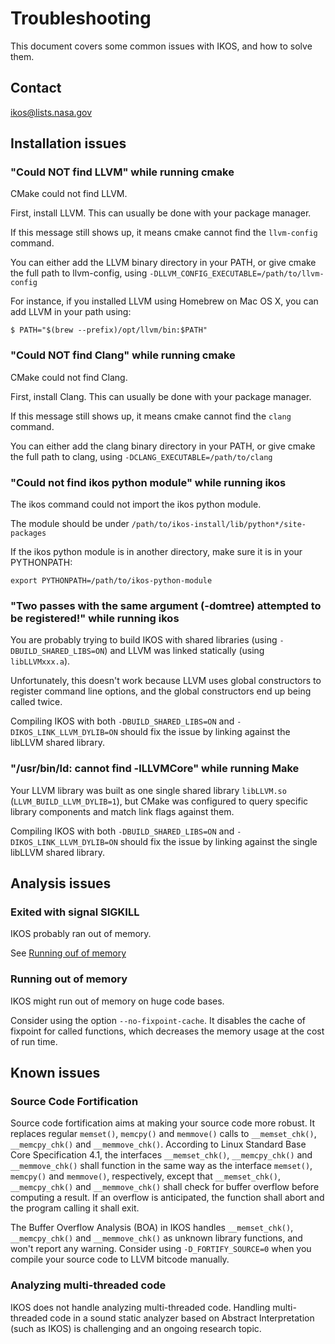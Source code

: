 Troubleshooting
===============

This document covers some common issues with IKOS, and how to solve them.

Contact
-------

ikos@lists.nasa.gov

Installation issues
-------------------

### "Could NOT find LLVM" while running cmake

CMake could not find LLVM.

First, install LLVM. This can usually be done with your package manager.

If this message still shows up, it means cmake cannot find the `llvm-config` command.

You can either add the LLVM binary directory in your PATH, or give cmake the full path to llvm-config, using `-DLLVM_CONFIG_EXECUTABLE=/path/to/llvm-config`

For instance, if you installed LLVM using Homebrew on Mac OS X, you can add LLVM in your path using:

```
$ PATH="$(brew --prefix)/opt/llvm/bin:$PATH"
```

### "Could NOT find Clang" while running cmake

CMake could not find Clang.

First, install Clang. This can usually be done with your package manager.

If this message still shows up, it means cmake cannot find the `clang` command.

You can either add the clang binary directory in your PATH, or give cmake the full path to clang, using `-DCLANG_EXECUTABLE=/path/to/clang`

### "Could not find ikos python module" while running ikos

The ikos command could not import the ikos python module.

The module should be under `/path/to/ikos-install/lib/python*/site-packages`

If the ikos python module is in another directory, make sure it is in your PYTHONPATH:

```
export PYTHONPATH=/path/to/ikos-python-module
```

### "Two passes with the same argument (-domtree) attempted to be registered!" while running ikos

You are probably trying to build IKOS with shared libraries (using `-DBUILD_SHARED_LIBS=ON`) and LLVM was linked statically (using `libLLVMxxx.a`).

Unfortunately, this doesn't work because LLVM uses global constructors to register command line options, and the global constructors end up being called twice.

Compiling IKOS with both `-DBUILD_SHARED_LIBS=ON` and `-DIKOS_LINK_LLVM_DYLIB=ON` should fix the issue by linking against the libLLVM shared library.

### "/usr/bin/ld: cannot find -lLLVMCore" while running Make

Your LLVM library was built as one single shared library `libLLVM.so` (`LLVM_BUILD_LLVM_DYLIB=1`), but CMake was configured to query specific library components and match link flags against them.

Compiling IKOS with both `-DBUILD_SHARED_LIBS=ON` and `-DIKOS_LINK_LLVM_DYLIB=ON` should fix the issue by linking against the single libLLVM shared library.

Analysis issues
---------------

### Exited with signal SIGKILL

IKOS probably ran out of memory.

See [Running ouf of memory](#running-out-of-memory)

### Running out of memory

IKOS might run out of memory on huge code bases.

Consider using the option `--no-fixpoint-cache`. It disables the cache of fixpoint for called functions, which decreases the memory usage at the cost of run time.

Known issues
------------

### Source Code Fortification

Source code fortification aims at making your source code more robust. It replaces regular `memset()`, `memcpy()` and `memmove()` calls to `__memset_chk()`, `__memcpy_chk()` and `__memmove_chk()`. According to Linux Standard Base Core Specification 4.1, the interfaces `__memset_chk()`, `__memcpy_chk()` and `__memmove_chk()` shall function in the same way as the interface `memset()`, `memcpy()` and `memmove()`, respectively, except that `__memset_chk()`, `__memcpy_chk()` and `__memmove_chk()` shall check for buffer overflow before computing a result. If an overflow is anticipated, the function shall abort and the program calling it shall exit.

The Buffer Overflow Analysis (BOA) in IKOS handles `__memset_chk()`, `__memcpy_chk()` and `__memmove_chk()` as unknown library functions, and won't report any warning. Consider using `-D_FORTIFY_SOURCE=0` when you compile your source code to LLVM bitcode manually.

### Analyzing multi-threaded code

IKOS does not handle analyzing multi-threaded code. Handling multi-threaded code in a sound static analyzer based on Abstract Interpretation (such as IKOS) is challenging and an ongoing research topic.
